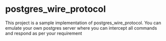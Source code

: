 # postgres_wire_protocol
This project is a sample implementation of postgres_wire_protocol. You can emulate your own postgres server where you can intercept all commands and respond as per your requirement
